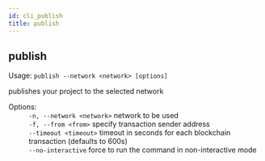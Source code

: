 ```yaml
---
id: cli_publish
title: publish
---
```


<div class="cli-command"><h2 class="cli-title">publish</h2><p class="cli-usage">Usage: <code>publish --network &lt;network&gt; [options]</code></p><p>publishes your project to the selected network<br/></p><dl><dt><span>Options:</span></dt><dd><div><code>-n, --network &lt;network&gt;</code> network to be used</div><div><code>-f, --from &lt;from&gt;</code> specify transaction sender address</div><div><code>--timeout &lt;timeout&gt;</code> timeout in seconds for each blockchain transaction (defaults to 600s)</div><div><code>--no-interactive</code> force to run the command in non-interactive mode</div></dd></dl></div>
